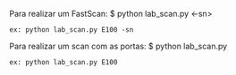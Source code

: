 Para realizar um FastScan:
$ python lab_scan.py <LABORATORIO> <-sn>
	
	ex: python lab_scan.py E100 -sn


Para realizar um scan com as portas:
$ python lab_scan.py <LABORATORIO> 

	ex: python lab_scan.py E100 